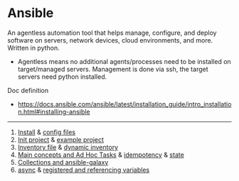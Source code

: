# Ansible

 An agentless automation tool that helps manage, configure, and deploy software on servers, network devices, cloud environments, and more. Written in python.

- Agentless means no additional agents/processes need to be installed on target/managed servers. Management is done via ssh, the target servers need python installed.

 Doc definition
 - https://docs.ansible.com/ansible/latest/installation_guide/intro_installation.html#installing-ansible

---

1. [Install](https://github.com/vikchupak/Ansible/blob/main/install.md) & [config files](https://github.com/vikchupak/Ansible/blob/main/configFiles.md)
2. [Init project](https://github.com/vikchupak/Ansible/blob/main/initProject.md) & [example project](https://github.com/vikchupak/ansible_project/blob/main/README.md)
3. [Inventory file](https://github.com/vikchupak/Ansible/blob/main/inventory/inventoryFile.md) & [dynamic inventory](https://github.com/vikchupak/Ansible/blob/main/inventory/dynamicInventory.md)
4. [Main concepts and Ad Hoc Tasks](https://github.com/vikchupak/Ansible/blob/main/mainConcepts.md) & [idempotency](https://github.com/vikchupak/Ansible/blob/main/Idempotency.md) & [state](https://github.com/vikchupak/Ansible/blob/main/state.md)
5. [Collections and ansible-galaxy](https://github.com/vikchupak/Ansible/blob/main/modulesVsCollectionsVsPlugins.md)
6. [async](https://github.com/vikchupak/Ansible/blob/main/async.md) & [registered and referencing variables](https://github.com/vikchupak/Ansible/blob/main/variables.md)
